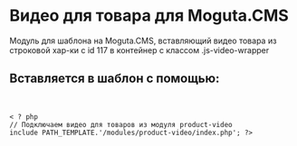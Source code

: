 # Видео для товара для Moguta.CMS

Модуль для шаблона на Moguta.CMS, вставляющий видео товара 
из строковой хар-ки с id 117 в контейнер с классом .js-video-wrapper

## Вставляется в шаблон с помощью:
<br>
<code>
< ? php
// Подключаем видео для товаров из модуля product-video
include PATH_TEMPLATE.'/modules/product-video/index.php'; ?>
</code>
